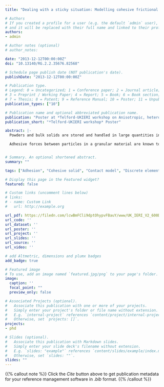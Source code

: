 ```yaml
---
title: "Dealing with a sticky situation: Modelling cohesive frictional granular solids"

# Authors
# If you created a profile for a user (e.g. the default `admin` user), write the username (folder name) here 
# and it will be replaced with their full name and linked to their profile.
authors:
- admin

# Author notes (optional)
# author_notes:

date: "2013-12-12T00:00:00Z"
doi: "10.13140/RG.2.2.35676.82568"

# Schedule page publish date (NOT publication's date).
publishDate: "2013-12-12T00:00:00Z"

# Publication type.
# Legend: 0 = Uncategorized; 1 = Conference paper; 2 = Journal article;
# 3 = Preprint / Working Paper; 4 = Report; 5 = Book; 6 = Book section;
# 7 = Thesis; 8 = Patent; 9 = Reference Manual; 10 = Poster; 11 = Unpublished;
publication_types: ["10"]

# Publication name and optional abbreviated publication name.
publication: "Poster at *Telford-UKIERI workshop on Anisotropic, heterogeneous and cellular materials: From microarchitecture to macro-level response*"
publication_short: "*Telford-UKIERI workshop* Poster"

abstract: |-
  Powders and bulk solids are stored and handled in large quantities in many industries. The materials can differ greatly in size, shape and type but are commonly affected by handling and storage difficulties, such as the blockage of silo outlets or transfer points, which occur as a result of the development of cohesion.

  Adhesive forces between particles in a granular material are known to be dependent on the external forces previously exerted on the bulk solid. As a result, the previous stress states of a bulk solid need to be considered when evaluating the adhesive strength of a bulk material.


# Summary. An optional shortened abstract.
summary: ""

tags: ["Adhesion", "Cohesive solid", "Contact model", "Discrete element method", "DEM", "Granular material", "contact"]

# Display this page in the Featured widget?
featured: false

# Custom links (uncomment lines below)
# links:
# - name: Custom Link
#   url: http://example.org

url_pdf: https://filedn.com/lcwBmFCli9dptOhypvFBauY/www/UK_IERI_V2_600DPI.pdf
url_code: ''
url_dataset: ''
url_poster: ''
url_project: ''
url_slides: ''
url_source: ''
url_video: ''

# add Altmetric, dimensions and plumx badges
add_badge: true

# Featured image
# To use, add an image named `featured.jpg/png` to your page's folder. 
image:
  caption: ''
  focal_point: ""
  preview_only: false

# Associated Projects (optional).
#   Associate this publication with one or more of your projects.
#   Simply enter your project's folder or file name without extension.
#   E.g. `internal-project` references `content/project/internal-project/index.md`.
#   Otherwise, set `projects: []`.
projects:
- phd

# Slides (optional).
#   Associate this publication with Markdown slides.
#   Simply enter your slide deck's filename without extension.
#   E.g. `slides: "example"` references `content/slides/example/index.md`.
#   Otherwise, set `slides: ""`.
slides: ""
---
```


{{% callout note %}}
Click the *Cite* button above to get publication metadata for your reference management software in *.bib* format.
{{% /callout %}}
